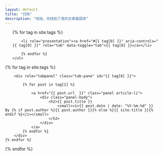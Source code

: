 ```yaml
---
layout: default
title: "归档"
description: "哈哈，你找到了我的文章基因库"
---
```

<div class="col-md-2">
	<ul class="nav nav-tabs side-nav" role="tablist">
		{% for tag in site.tags %}
		
		<li role="presentation"><a href="#{{ tag[0] }}" aria-controls="{{ tag[0] }}" role="tab" data-toggle="tab">{{ tag[0] }}</a></li>
		
		{% endfor %}
	</ul>
</div>
<div class="col-md-10">
  	{% for tag in site.tags %}
  		
	  	<div role="tabpanel" class="tab-pane" id="{{ tag[0] }}">
	  	
			{% for post in tag[1] %}

				<a href="{{ post.url  }}" class="panel article-li">
					<div class="panel-body">
						<h2>{{ post.title }} 
							<small><i>{{ post.date | date: "%Y-%m-%d" }} By {% if post.author %}{{ post.author }}{% else %}{{ site.title }}{% endif %}</i></small>
						</h2>
					</div>
				</a>
			{% endfor %}
		</div>
	{% endfor %}
  
</div>
{% endfor %}